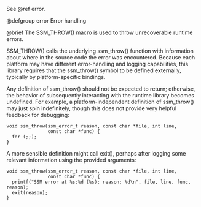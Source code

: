 See @ref error.

@defgroup error Error handling

@brief The SSM_THROW() macro is used to throw unrecoverable runtime errors.

SSM_THROW() calls the underlying ssm_throw() function with information about where in the source code the error was encountered. Because each platform may have different error-handling and logging capabilities, this library requires that the ssm_throw() symbol to be defined externally, typically by platform-specific bindings.

Any definition of ssm_throw() should not be expected to return; otherwise, the behavior of subsequently interacting with the runtime library becomes undefined.
For example, a platform-independent definition of ssm_throw() may just spin indefinitely, though this does not provide very helpful feedback for debugging:

    void ssm_throw(ssm_error_t reason, const char *file, int line,
                   const char *func) {
      for (;;);
    }

A more sensible definition might call exit(), perhaps after logging some relevant information using the provided arguments:

    void ssm_throw(ssm_error_t reason, const char *file, int line,
                   const char *func) {
      printf("SSM error at %s:%d (%s): reason: %d\n", file, line, func, reason);
      exit(reason);
    }
